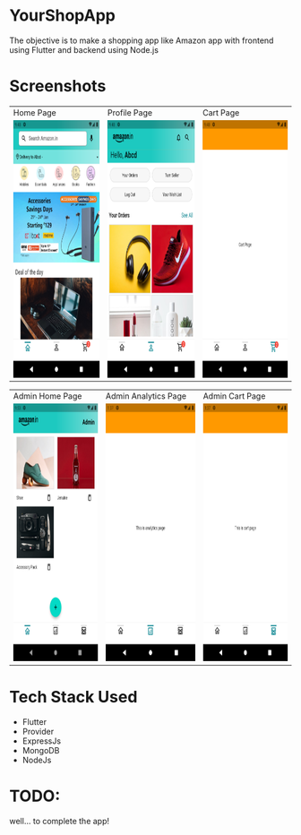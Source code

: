 # YourShopApp

The objective is to make a shopping app like Amazon app with frontend using Flutter and backend using Node.js 

# Screenshots

<table>
  <tr>
    <td>Home Page</td>
     <td>Profile Page</td>
     <td>Cart Page</td>
  </tr>
  <tr>
    <td><img src="/readMeImages/home_page.png" title="HomePage" width="250" height="460"/></td>
    <td> <img src="/readMeImages/profile_page.png" title="ProfilePage" width="250" height="460"/> </td>
    <td> <img src="/readMeImages/cart_page.png" title="CartPage" width="250" height="460"/></td>
  </tr>
 </table>

<table>
  <tr>
    <td>Admin Home Page</td>
     <td>Admin Analytics Page</td>
     <td>Admin Cart Page</td>
  </tr>
  <tr>
    <td> <img src="/readMeImages/admin_home_page.png" title="AdminProductsPage" width="250" height="460"/> </td>
    <td><img src="/readMeImages/admin_analytics_page.png" title="AdminAnalyticsPage" width="250" height="460"/></td>
    <td> <img src="/readMeImages/admin_cart_page.png" title="AdminCartPage" width="250" height="460"/></td>
  </tr>
 </table>

# Tech Stack Used

- Flutter
- Provider
- ExpressJs
- MongoDB
- NodeJs

# TODO: 

well... to complete the app!